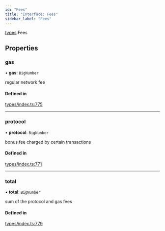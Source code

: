 ```yaml
---
id: "Fees"
title: "Interface: Fees"
sidebar_label: "Fees"
---
```


[types](../../../modules/Types/Types.md).Fees

## Properties

### gas

• **gas**: `BigNumber`

regular network fee

#### Defined in

[types/index.ts:775](https://github.com/PolymeshAssociation/polymesh-sdk/blob/de58d40fd/src/types/index.ts#L775)

___

### protocol

• **protocol**: `BigNumber`

bonus fee charged by certain transactions

#### Defined in

[types/index.ts:771](https://github.com/PolymeshAssociation/polymesh-sdk/blob/de58d40fd/src/types/index.ts#L771)

___

### total

• **total**: `BigNumber`

sum of the protocol and gas fees

#### Defined in

[types/index.ts:779](https://github.com/PolymeshAssociation/polymesh-sdk/blob/de58d40fd/src/types/index.ts#L779)
